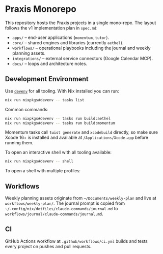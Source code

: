 # Praxis Monorepo

This repository hosts the Praxis projects in a single mono-repo. The layout follows the v1 implementation plan in `spec.md`:

- `apps/` – end-user applications (`momentum`, `tutor`).
- `core/` – shared engines and libraries (currently `aethel`).
- `workflows/` – operational playbooks including the journal and weekly planning assets.
- `integrations/` – external service connectors (Google Calendar MCP).
- `docs/` – loops and architecture notes.

## Development Environment

Use [`devenv`](https://devenv.sh) for all tooling. With Nix installed you can run:

```bash
nix run nixpkgs#devenv -- tasks list
```

Common commands:

```bash
nix run nixpkgs#devenv -- tasks run build:aethel
nix run nixpkgs#devenv -- tasks run build:momentum
```

Momentum tasks call `tuist generate` and `xcodebuild` directly, so make sure Xcode 16+ is installed and available at `/Applications/Xcode.app` before running them.

To open an interactive shell with all tooling available:

```bash
nix run nixpkgs#devenv -- shell
```

To open a shell with multiple profiles:

## Workflows

Weekly planning assets originate from `~/Documents/weekly-plan` and live at `workflows/weekly-plan/`. The journal prompt is copied from `~/.config/nix/dotfiles/claude-commands/journal.md` to `workflows/journal/claude-commands/journal.md`.

## CI

GitHub Actions workflow at `.github/workflows/ci.yml` builds and tests every project on pushes and pull requests.
